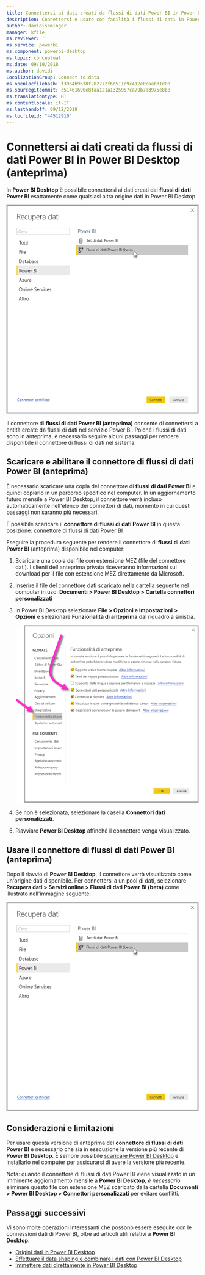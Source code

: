 ```yaml
---
title: Connettersi ai dati creati da flussi di dati Power BI in Power BI Desktop (anteprima)
description: Connettersi e usare con facilità i flussi di dati in Power BI Desktop
author: davidiseminger
manager: kfile
ms.reviewer: ''
ms.service: powerbi
ms.component: powerbi-desktop
ms.topic: conceptual
ms.date: 09/10/2018
ms.author: davidi
LocalizationGroup: Connect to data
ms.openlocfilehash: f3964b96f8f282772f6d511c9c412e0caabd1d00
ms.sourcegitcommit: c51461690e8faa121a1325957ca79b7a3975e8b8
ms.translationtype: HT
ms.contentlocale: it-IT
ms.lasthandoff: 09/12/2018
ms.locfileid: "44512910"
---
```

# <a name="connect-to-data-created-by-power-bi-dataflows-in-power-bi-desktop-preview"></a>Connettersi ai dati creati da flussi di dati Power BI in Power BI Desktop (anteprima)
In **Power BI Desktop** è possibile connettersi ai dati creati dai **flussi di dati Power BI** esattamente come qualsiasi altra origine dati in Power BI Desktop.

![Connettersi ai flussi di dati](media/desktop-connect-dataflows/connect-dataflows_01.png)

Il connettore di **flussi di dati Power BI (anteprima)** consente di connettersi a entità create da flussi di dati nel servizio Power BI. Poiché i flussi di dati sono in anteprima, è necessario seguire alcuni passaggi per rendere disponibile il connettore di flussi di dati nel sistema. 


## <a name="download-and-enable-the-power-bi-dataflows-connector-preview"></a>Scaricare e abilitare il connettore di flussi di dati Power BI (anteprima)

È necessario scaricare una copia del connettore di **flussi di dati Power BI** e quindi copiarlo in un percorso specifico nel computer. In un aggiornamento futuro mensile a Power BI Desktop, il connettore verrà incluso automaticamente nell'elenco dei connettori di dati, momento in cui questi passaggi non saranno più necessari.

È possibile scaricare il **connettore di flussi di dati Power BI** in questa posizione: [connettore di flussi di dati Power BI](https://visuals.azureedge.net/cds-analytics/PublicPreview/CDSA.mez)

Eseguire la procedura seguente per rendere il connettore di **flussi di dati Power BI** (anteprima) disponibile nel computer:

1. Scaricare una copia del file con estensione MEZ (file del connettore dati). I clienti dell'anteprima privata riceveranno informazioni sul download per il file con estensione MEZ direttamente da Microsoft.

2. Inserire il file del connettore dati scaricato nella cartella seguente nel computer in uso: **Documenti > Power BI Desktop > Cartella connettori personalizzati**

3. In Power BI Desktop selezionare **File > Opzioni e impostazioni > Opzioni** e selezionare **Funzionalità di anteprima** dal riquadro a sinistra.

    ![Abilitare i connettori personalizzati](media/desktop-connect-dataflows/connect-dataflows_02.png)

4. Se non è selezionata, selezionare la casella **Connettori dati personalizzati**. 

5. Riavviare **Power BI Desktop** affinché il connettore venga visualizzato.

## <a name="use-the-power-bi-dataflows-connector-preview"></a>Usare il connettore di flussi di dati Power BI (anteprima)
Dopo il riavvio di **Power BI Desktop**, il connettore verrà visualizzato come un'origine dati disponibile. Per connettersi a un pool di dati, selezionare **Recupera dati > Servizi online > Flussi di dati Power BI (beta)** come illustrato nell'immagine seguente:

![Connettersi ai flussi di dati](media/desktop-connect-dataflows/connect-dataflows_01.png)

## <a name="considerations-and-limitations"></a>Considerazioni e limitazioni

Per usare questa versione di anteprima del **connettore di flussi di dati Power BI** è necessario che sia in esecuzione la versione più recente di **Power BI Desktop**. È sempre possibile [scaricare Power BI Desktop](desktop-get-the-desktop.md) e installarlo nel computer per assicurarsi di avere la versione più recente.  

Nota: quando il connettore di flussi di dati Power BI viene visualizzato in un imminente aggiornamento mensile a **Power BI Desktop**, *è necessario* eliminare questo file con estensione MEZ scaricato dalla cartella **Documenti > Power BI Desktop > Connettori personalizzati** per evitare conflitti. 


## <a name="next-steps"></a>Passaggi successivi
Vi sono molte operazioni interessanti che possono essere eseguite con le connessioni dati di Power BI, oltre ad articoli utili relativi a **Power BI Desktop**:

* [Origini dati in Power BI Desktop](desktop-data-sources.md)
* [Effettuare il data shaping e combinare i dati con Power BI Desktop](desktop-shape-and-combine-data.md)
* [Immettere dati direttamente in Power BI Desktop](desktop-enter-data-directly-into-desktop.md)   

